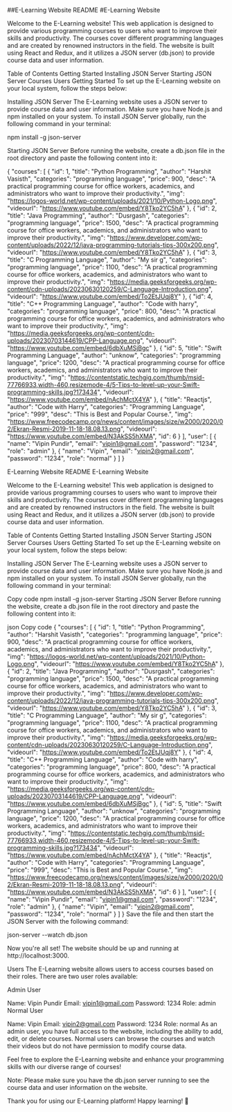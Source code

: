 
##E-Learning Website README
#E-Learning Website

Welcome to the E-Learning website! This web application is designed to provide various programming courses to users who want to improve their skills and productivity. The courses cover different programming languages and are created by renowned instructors in the field. The website is built using React and Redux, and it utilizes a JSON server (db.json) to provide course data and user information.

Table of Contents
Getting Started
Installing JSON Server
Starting JSON Server
Courses
Users
Getting Started
To set up the E-Learning website on your local system, follow the steps below:

Installing JSON Server
The E-Learning website uses a JSON server to provide course data and user information. Make sure you have Node.js and npm installed on your system. To install JSON Server globally, run the following command in your terminal:

npm install -g json-server

Starting JSON Server
Before running the website, create a db.json file in the root directory and paste the following content into it:

{
  "courses": [
    {
      "id": 1,
      "title": "Python Programming",
      "author": "Harshit Vasisth",
      "categories": "programming language",
      "price": 900,
      "desc": "A practical programming course for office workers, academics, and administrators who want to improve their productivity.",
      "img": "https://logos-world.net/wp-content/uploads/2021/10/Python-Logo.png",
      "videourl": "https://www.youtube.com/embed/Y8Tko2YC5hA"
    },
    {
      "id": 2,
      "title": "Java Programming",
      "author": "Dusrgash",
      "categories": "programming language",
      "price": 1500,
      "desc": "A practical programming course for office workers, academics, and administrators who want to improve their productivity.",
      "img": "https://www.developer.com/wp-content/uploads/2022/12/java-programming-tutorials-tips-300x200.png",
      "videourl": "https://www.youtube.com/embed/Y8Tko2YC5hA"
    },
    {
      "id": 3,
      "title": "C Programming Language",
      "author": "My sir g",
      "categories": "programming language",
      "price": 1100,
      "desc": "A practical programming course for office workers, academics, and administrators who want to improve their productivity.",
      "img": "https://media.geeksforgeeks.org/wp-content/cdn-uploads/20230630120259/C-Language-Introduction.png",
      "videourl": "https://www.youtube.com/embed/To2EtJUqj8Y"
    },
    {
      "id": 4,
      "title": "C++ Programming Language",
      "author": "Code with harry",
      "categories": "programming language",
      "price": 800,
      "desc": "A practical programming course for office workers, academics, and administrators who want to improve their productivity.",
      "img": "https://media.geeksforgeeks.org/wp-content/cdn-uploads/20230703144619/CPP-Language.png",
      "videourl": "https://www.youtube.com/embed/6dbXuMSjBgc"
    },
    {
      "id": 5,
      "title": "Swift Programming Language",
      "author": "unknow",
      "categories": "programming language",
      "price": 1200,
      "desc": "A practical programming course for office workers, academics, and administrators who want to improve their productivity.",
      "img": "https://contentstatic.techgig.com/thumb/msid-77766933,width-460,resizemode-4/5-Tips-to-level-up-your-Swift-programming-skills.jpg?173434",
      "videourl": "https://www.youtube.com/embed/nAchMctX4YA"
    },
    {
      "title": "Reactjs",
      "author": "Code with Harry",
      "categories": "Programming Language",
      "price": "999",
      "desc": "This is Best and Popular Course.",
      "img": "https://www.freecodecamp.org/news/content/images/size/w2000/2020/02/Ekran-Resmi-2019-11-18-18.08.13.png",
      "videourl": "https://www.youtube.com/embed/N3AkSS5hXMA",
      "id": 6
    }
  ],
  "user": [
    {
      "name": "Vipin Pundir",
      "email": "vipin1@gmail.com",
      "password": "1234",
      "role": "admin"
    },
    {
      "name": "Vipin",
      "email": "vipin2@gmail.com",
      "password": "1234",
      "role": "normal"
    }
  ]
}


E-Learning Website README
E-Learning Website

Welcome to the E-Learning website! This web application is designed to provide various programming courses to users who want to improve their skills and productivity. The courses cover different programming languages and are created by renowned instructors in the field. The website is built using React and Redux, and it utilizes a JSON server (db.json) to provide course data and user information.

Table of Contents
Getting Started
Installing JSON Server
Starting JSON Server
Courses
Users
Getting Started
To set up the E-Learning website on your local system, follow the steps below:

Installing JSON Server
The E-Learning website uses a JSON server to provide course data and user information. Make sure you have Node.js and npm installed on your system. To install JSON Server globally, run the following command in your terminal:

Copy code
npm install -g json-server
Starting JSON Server
Before running the website, create a db.json file in the root directory and paste the following content into it:

json
Copy code
{
  "courses": [
    {
      "id": 1,
      "title": "Python Programming",
      "author": "Harshit Vasisth",
      "categories": "programming language",
      "price": 900,
      "desc": "A practical programming course for office workers, academics, and administrators who want to improve their productivity.",
      "img": "https://logos-world.net/wp-content/uploads/2021/10/Python-Logo.png",
      "videourl": "https://www.youtube.com/embed/Y8Tko2YC5hA"
    },
    {
      "id": 2,
      "title": "Java Programming",
      "author": "Dusrgash",
      "categories": "programming language",
      "price": 1500,
      "desc": "A practical programming course for office workers, academics, and administrators who want to improve their productivity.",
      "img": "https://www.developer.com/wp-content/uploads/2022/12/java-programming-tutorials-tips-300x200.png",
      "videourl": "https://www.youtube.com/embed/Y8Tko2YC5hA"
    },
    {
      "id": 3,
      "title": "C Programming Language",
      "author": "My sir g",
      "categories": "programming language",
      "price": 1100,
      "desc": "A practical programming course for office workers, academics, and administrators who want to improve their productivity.",
      "img": "https://media.geeksforgeeks.org/wp-content/cdn-uploads/20230630120259/C-Language-Introduction.png",
      "videourl": "https://www.youtube.com/embed/To2EtJUqj8Y"
    },
    {
      "id": 4,
      "title": "C++ Programming Language",
      "author": "Code with harry",
      "categories": "programming language",
      "price": 800,
      "desc": "A practical programming course for office workers, academics, and administrators who want to improve their productivity.",
      "img": "https://media.geeksforgeeks.org/wp-content/cdn-uploads/20230703144619/CPP-Language.png",
      "videourl": "https://www.youtube.com/embed/6dbXuMSjBgc"
    },
    {
      "id": 5,
      "title": "Swift Programming Language",
      "author": "unknow",
      "categories": "programming language",
      "price": 1200,
      "desc": "A practical programming course for office workers, academics, and administrators who want to improve their productivity.",
      "img": "https://contentstatic.techgig.com/thumb/msid-77766933,width-460,resizemode-4/5-Tips-to-level-up-your-Swift-programming-skills.jpg?173434",
      "videourl": "https://www.youtube.com/embed/nAchMctX4YA"
    },
    {
      "title": "Reactjs",
      "author": "Code with Harry",
      "categories": "Programming Language",
      "price": "999",
      "desc": "This is Best and Popular Course.",
      "img": "https://www.freecodecamp.org/news/content/images/size/w2000/2020/02/Ekran-Resmi-2019-11-18-18.08.13.png",
      "videourl": "https://www.youtube.com/embed/N3AkSS5hXMA",
      "id": 6
    }
  ],
  "user": [
    {
      "name": "Vipin Pundir",
      "email": "vipin1@gmail.com",
      "password": "1234",
      "role": "admin"
    },
    {
      "name": "Vipin",
      "email": "vipin2@gmail.com",
      "password": "1234",
      "role": "normal"
    }
  ]
}
Save the file and then start the JSON Server with the following command:

json-server --watch db.json

Now you're all set! The website should be up and running at http://localhost:3000.

Users
The E-Learning website allows users to access courses based on their roles. There are two user roles available:

Admin User

Name: Vipin Pundir
Email: vipin1@gmail.com
Password: 1234
Role: admin
Normal User

Name: Vipin
Email: vipin2@gmail.com
Password: 1234
Role: normal
As an admin user, you have full access to the website, including the ability to add, edit, or delete courses. Normal users can browse the courses and watch their videos but do not have permission to modify course data.

Feel free to explore the E-Learning website and enhance your programming skills with our diverse range of courses!

Note: Please make sure you have the db.json server running to see the course data and user information on the website.

Thank you for using our E-Learning platform! Happy learning! 🚀
